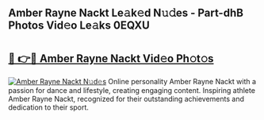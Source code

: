 ## Amber Rayne Nackt Le𝚊k𝚎d N𝚞𝚍es - Part-dhB Photos Vid𝚎o Le𝚊ks 0EQXU

# <h2><a href="http://fb3wbo.evod.top/?m=Amber+Rayne+Nackt">🔗 👉🔴 Amber Rayne Nackt Vid𝚎o Ph𝚘t𝚘s</a></h2>

[![Amber Rayne Nackt N𝚞d𝚎s](https://i.imgur.com/8V9OHl7.gif)](http://fb3wbo.evod.top/?m=Amber+Rayne+Nackt)
Online personality Amber Rayne Nackt with a passion for dance and lifestyle, creating engaging content. Inspiring athlete Amber Rayne Nackt, recognized for their outstanding achievements and dedication to their sport. 
